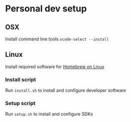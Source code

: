 # Personal dev setup

## OSX

Install command line tools `xcode-select --install`

## Linux

Install required software for [Homebrew on Linux](https://docs.brew.sh/Homebrew-on-Linux#requirements)

### Install script

Run `install.sh` to install and configure developer software

### Setup script

Run `setup.sh` to install and configure SDKs
